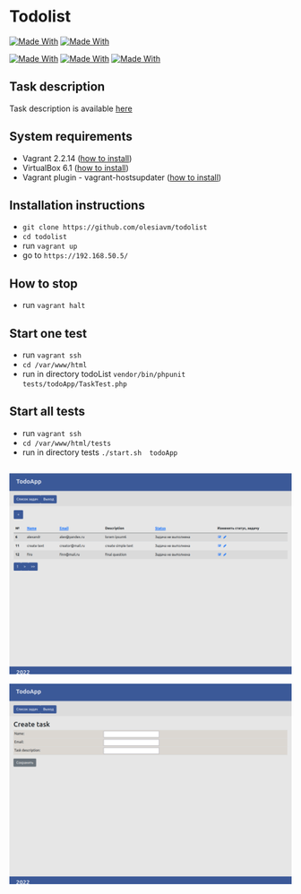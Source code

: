 # Todolist
[![Made With](https://img.shields.io/badge/Made%20with-Nativ%20php%208.1-green)](/docs/requirements/)
[![Made With](https://img.shields.io/badge/Made%20with-js%2C%20jq%2C%20html%2C%20css%2C%20bootstrap-blue)](/docs/requirements/)

[![Made With](https://img.shields.io/badge/Made%20with-vagrant%20(ubuntu20)-green)](/docs/requirements/)
[![Made With](https://img.shields.io/badge/Made%20with-phpUnit-blue)](/docs/requirements/)
[![Made With](https://img.shields.io/badge/Made%20with-mysql-green)](/docs/requirements/)


## Task description
Task description is available [here](task.md)

## System requirements 
 - Vagrant 2.2.14 ([how to install](https://www.vagrantup.com/downloads/))
 - VirtualBox 6.1 ([how to install](https://www.virtualbox.org/))
 - Vagrant plugin - vagrant-hostsupdater ([how to install](https://github.com/agiledivider/vagrant-hostsupdater?ysclid=l4pfqhqm6q50864468))

## Installation instructions
 - ``git clone https://github.com/olesiavm/todolist``
 - ``cd todolist``
 - run ``vagrant up``
 - go to ``https://192.168.50.5/``  

## How to stop 
 - run ``vagrant halt``

## Start one test
 - run ``vagrant ssh``
 - ``cd /var/www/html``
 - run in directory todoList ``vendor/bin/phpunit  tests/todoApp/TaskTest.php``

## Start all tests
 - run ``vagrant ssh``
 - ``cd /var/www/html/tests``
 - run in directory tests ``./start.sh  todoApp``


##
![alt text](public/screen/2.png)

![alt text](public/screen/3.png)
